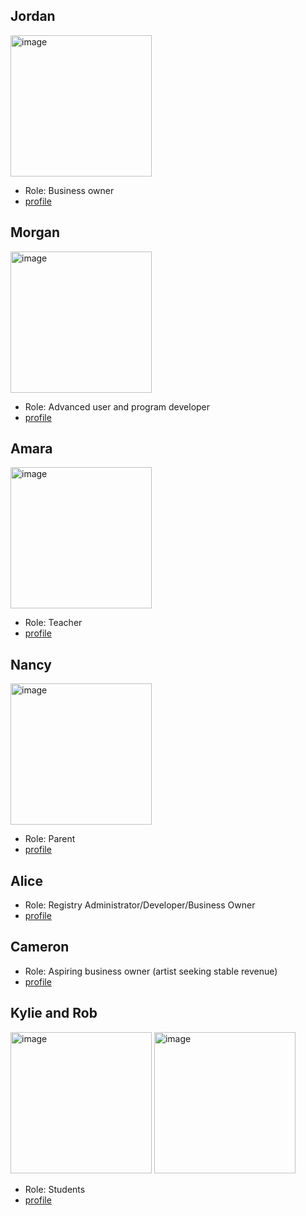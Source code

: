 ## Jordan

<img width="226" alt="image" src="https://github.com/Tamarou/Registry/assets/39840/94a54c32-4659-4b0d-b224-e07253717e95">

* Role: Business owner
* [profile](jordan.md)

## Morgan

<img width="226" alt="image" src="https://github.com/Tamarou/Registry/assets/39840/93886a33-5fbf-45c5-8fbb-8509d44339b7">

* Role: Advanced user and program developer
* [profile](morgan.md)

## Amara

<img width="226" alt="image" src="https://github.com/Tamarou/Registry/assets/39840/18fb3659-aeda-4243-a4e9-08431ee6b34d">

* Role: Teacher
* [profile](amara.md)

## Nancy

<img width="226" alt="image" src="https://github.com/Tamarou/Registry/assets/39840/25d54d72-ad23-42fd-85be-8879d69ab2c5">

* Role: Parent
* [profile](nancy.md)

## Alice

* Role: Registry Administrator/Developer/Business Owner
* [profile](alice.md)

## Cameron

* Role: Aspiring business owner (artist seeking stable revenue)
* [profile](cameron.md)

## Kylie and Rob

<img width="226" alt="image" src="https://github.com/Tamarou/Registry/assets/39840/68fac19d-56de-4b61-94ba-b4637a943034">
<img width="226" alt="image" src="https://github.com/Tamarou/Registry/assets/39840/d4ec35b0-fff8-4fd3-9167-e5e80223358e">


* Role: Students
* [profile](kylie-and-rob.md)
